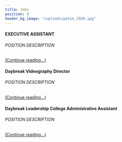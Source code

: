 ```yaml
---
title: Jobs
position: 9
header_bg_image: "/uploads/patio_1920.jpg"
---
```


#### EXECUTIVE ASSISTANT
###### POSITION DESCRIPTION
[(Continue reading...)](/uploads/Executive%20Assistant%20-%20Job%20Description%20-%201.3.2021.pdf)

#### Daybreak Videography Director
###### POSITION DESCRIPTION
[(Continue reading...)](/uploads/Videography%20Job%20Description%20Daybreak.pdf)

#### Daybreak Leadership College Administrative Assistant
###### POSITION DESCRIPTION
[(Continue reading...)](/uploads/DLC%20Job%20Description%20-%20Administrative%20Assistant%20for%20DLC.pdf)

